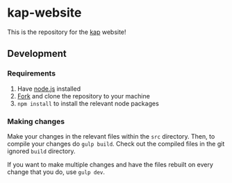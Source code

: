 # kap-website

This is the repository for the [kap] website!

## Development

### Requirements

1. Have [node.js] installed
2. [Fork] and clone the repository to your machine
3. `npm install` to install the relevant node packages

### Making changes

Make your changes in the relevant files within the `src` directory.
Then, to compile your changes do `gulp build`. Check out the compiled files
in the git ignored `build` directory.

If you want to make multiple changes and have the files rebuilt on every
change that you do, use `gulp dev`.


[kap]: https://getkap.co
[node.js]: https://nodejs.org
[Fork]: https://help.github.com/articles/fork-a-repo/
